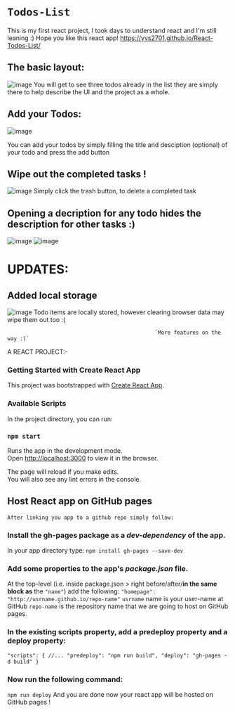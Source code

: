 # `Todos-List`
This is my first react project, I took days to understand react and I'm still leaning :)
Hope you like this react app!
https://yvs2701.github.io/React-Todos-List/

## The basic layout:
![image](https://user-images.githubusercontent.com/79207707/118430768-6bb07780-b6f2-11eb-9a73-9aec4038e3d0.png)
You will get to see three todos already in the list they are simply there to help describe the UI and the project as a whole.

## Add your Todos:
![image](https://user-images.githubusercontent.com/79207707/118430876-b92ce480-b6f2-11eb-9d8c-c9b3812d6885.png)

You can add your todos by simply filling the title and desciption (optional) of your todo and press the add button

## Wipe out the completed tasks !
![image](https://user-images.githubusercontent.com/79207707/118430993-ff824380-b6f2-11eb-8b3f-878775d7cd58.png)
Simply click the trash button, to delete a completed task

## Opening a decription for any todo hides the description for other tasks :)
![image](https://user-images.githubusercontent.com/79207707/118431215-6c95d900-b6f3-11eb-843d-78437619e2c7.png)
![image](https://user-images.githubusercontent.com/79207707/118431256-833c3000-b6f3-11eb-924e-7099a4806568.png)

# UPDATES:
## Added local storage
![image](https://user-images.githubusercontent.com/79207707/118431470-107f8480-b6f4-11eb-909a-bd30680c48fe.png)
Todo items are locally stored, however clearing browser data may wipe them out too :(

                                                   `More features on the way :)`
A REACT PROJECT:-
### Getting Started with Create React App

This project was bootstrapped with [Create React App](https://github.com/facebook/create-react-app).

### Available Scripts

In the project directory, you can run:

### `npm start`

Runs the app in the development mode.\
Open [http://localhost:3000](http://localhost:3000) to view it in the browser.

The page will reload if you make edits.\
You will also see any lint errors in the console.

## Host React app on GitHub pages
`After linking you app to a github repo simply follow:`
### Install the gh-pages package as a _dev-dependency_ of the app.
In your app directory type:
`npm install gh-pages --save-dev`

### Add some properties to the app's _package.json_ file.
At the top-level (i.e. inside package.json > right before/after/**in the same block as** the `"name"`) add the following:
`"homepage": "http://usrname.github.io/repo-name"`
`usrname` name is your user-name at GitHub
`repo-name` is the repository name that we are going to host on GitHub pages.

### In the existing scripts property, add a predeploy property and a deploy property:
`"scripts": {
  //...
  "predeploy": "npm run build",
  "deploy": "gh-pages -d build"
}`

### Now run the following command:
`npm run deploy`
And you are done now your react app will be hosted on GitHub pages !
